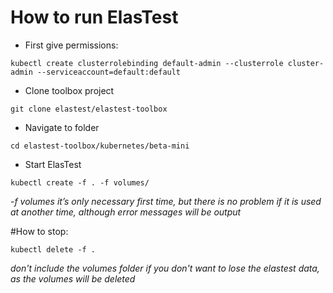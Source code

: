 # How to run ElasTest
- First give permissions: 
```
kubectl create clusterrolebinding default-admin --clusterrole cluster-admin --serviceaccount=default:default
```
- Clone toolbox project
```
git clone elastest/elastest-toolbox
```
- Navigate to folder
```
cd elastest-toolbox/kubernetes/beta-mini
```
- Start ElasTest
```
kubectl create -f . -f volumes/
```

*-f volumes it’s only necessary first time, but there is no problem if it is used at another time, although error messages will be output*

#How to stop:
```
kubectl delete -f .
```

*don't include the volumes folder if you don't want to lose the elastest data, as the volumes will be deleted*

